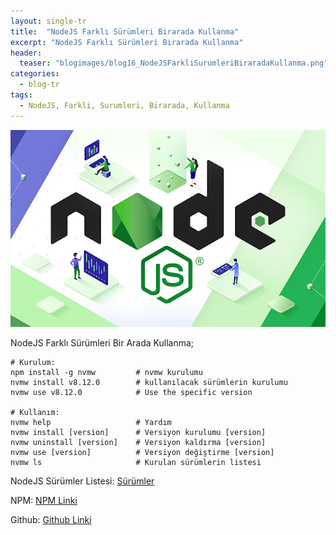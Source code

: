 ```yaml
---
layout: single-tr
title:  "NodeJS Farklı Sürümleri Birarada Kullanma"
excerpt: "NodeJS Farklı Sürümleri Birarada Kullanma"
header:
  teaser: "blogimages/blog16_NodeJSFarkliSurumleriBiraradaKullanma.png"
categories:
  - blog-tr
tags:
  - NodeJS, Farkli, Surumleri, Birarada, Kullanma
---
```


![vnc](/images/blogimages/blog16_NodeJSFarkliSurumleriBiraradaKullanma.png "vnc")<br>

NodeJS Farklı Sürümleri Bir Arada Kullanma;

```
# Kurulum:
npm install -g nvmw         # nvmw kurulumu
nvmw install v8.12.0        # kullanılacak sürümlerin kurulumu
nvmw use v8.12.0            # Use the specific version

# Kullanım:
nvmw help                   # Yardım
nvmw install [version]      # Versiyon kurulumu [version]
nvmw uninstall [version]    # Versiyon kaldırma [version]
nvmw use [version]          # Versiyon değiştirme [version]
nvmw ls                     # Kurulan sürümlerin listesi
```

NodeJS Sürümler Listesi: [Sürümler](https://nodejs.org/en/download/releases/ "Sürümler")

NPM: [NPM Linki](https://www.npmjs.com/package/nvmw "NPM Linki")

Github: [Github Linki](https://github.com/hakobera/nvmw "Github Linki")
